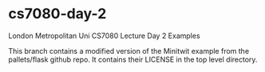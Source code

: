 # cs7080-day-2
London Metropolitan Uni CS7080 Lecture Day 2 Examples

This branch contains a modified version of the Minitwit example from the pallets/flask github repo. It contains their LICENSE in the top level directory.
